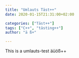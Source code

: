 ```yaml
---
title: "Umlauts Täst++"
date: 2020-01-15T21:31:00+02:00

categories: ["Täst++"]
tags: ["C++", "tästing++"]
author: "ä ß+"

---
```


This is a umlauts-test äüöß++
